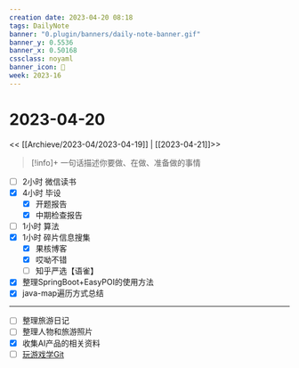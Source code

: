 ```yaml
---
creation date: 2023-04-20 08:18
tags: DailyNote
banner: "0.plugin/banners/daily-note-banner.gif"
banner_y: 0.5536
banner_x: 0.50168
cssclass: noyaml
banner_icon: 💌
week: 2023-16
---
```


# 2023-04-20

<< [[Archieve/2023-04/2023-04-19]] | [[2023-04-21]]>>


> [!info]+ 一句话描述你要做、在做、准备做的事情
> 


- [ ] 2小时 微信读书
- [x] 4小时 毕设
	- [x] 开题报告
	- [x] 中期检查报告
- [ ] 1小时 算法
- [x] 1小时 碎片信息搜集
	- [x] 果核博客
	- [x] 哎呦不错
	- [ ] 知乎严选【语雀】

- [x] 整理SpringBoot+EasyPOI的使用方法
- [x] java-map遍历方式总结

---

- [ ] 整理旅游日记
- [ ] 整理人物和旅游照片
- [x] 收集AI产品的相关资料
- [ ] [玩游戏学Git](https://learngitbranching.js.org/?locale=zh_CN)
